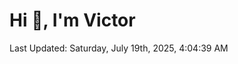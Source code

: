 <h1>Hi 👋, I'm Victor </h1>

<!--RECENT_ACTIVITY:start-->
<!--RECENT_ACTIVITY:end-->

<!--RECENT_ACTIVITY:last_update-->
Last Updated: Saturday, July 19th, 2025, 4:04:39 AM
<!--RECENT_ACTIVITY:last_update_end-->
